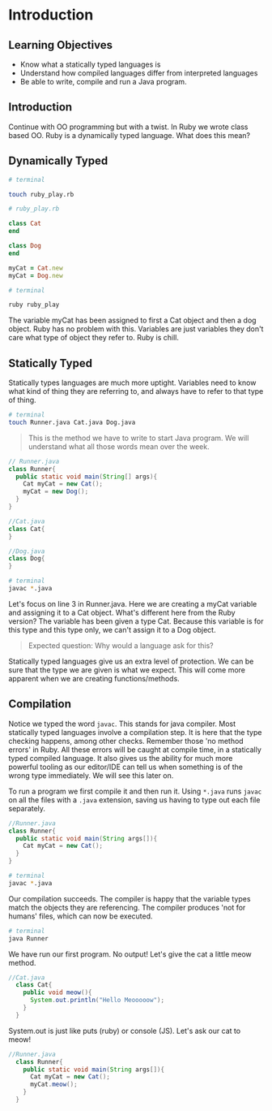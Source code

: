 # Introduction

## Learning Objectives
 - Know what a statically typed languages is
 - Understand how compiled languages differ from interpreted languages
 - Be able to write, compile and run a Java program.

## Introduction
Continue with OO programming but with a twist.
In Ruby we wrote class based OO.
Ruby is a dynamically typed language. What does this mean?

## Dynamically Typed

``` bash
# terminal

touch ruby_play.rb
```

``` ruby
# ruby_play.rb

class Cat
end

class Dog
end

myCat = Cat.new
myCat = Dog.new
```

``` bash
# terminal

ruby ruby_play
```

The variable myCat has been assigned to first a Cat object and then a dog object.
Ruby has no problem with this.
Variables are just variables they don't care what type of object they refer to.
Ruby is chill.

## Statically Typed

Statically types languages are much more uptight.
Variables need to know what kind of thing they are referring to, and always have to refer to that type of thing.

``` bash
# terminal
touch Runner.java Cat.java Dog.java
```

> This is the method we have to write to start Java program.  We will understand what all those words mean over the week.

``` java
// Runner.java
class Runner{
  public static void main(String[] args){
    Cat myCat = new Cat();
    myCat = new Dog();
  }
}
```

``` java
//Cat.java
class Cat{
}
```

``` java
//Dog.java
class Dog{
}
```

``` bash
# terminal
javac *.java
```

Let's focus on line 3 in Runner.java.  Here we are creating a myCat variable and assigning it to a Cat object.  What's different here from the Ruby version?  The variable has been given a type Cat.  Because this variable is for this type and this type only, we can't assign it to a Dog object.

> Expected question:  Why would a language ask for this?

Statically typed languages give us an extra level of protection.  We can be sure that the type we are given is what we expect.  This will come more apparent when we are creating functions/methods.


## Compilation

Notice we typed the word `javac`.  This stands for java compiler.  Most statically typed languages involve a compilation step.  It is here that the type checking happens, among other checks.  Remember those 'no method errors' in Ruby.  All these errors will be caught at compile time, in a statically typed compiled language. It also gives us the ability for much more powerful tooling as our editor/IDE can tell us when something is of the wrong type immediately.  We will see this later on.

To run a program we first compile it and then run it. Using `*.java` runs `javac` on all the files with a `.java` extension, saving us having to type out each file separately.

``` java
//Runner.java
class Runner{
  public static void main(String args[]){
    Cat myCat = new Cat();
  }
}
```

``` bash
# terminal
javac *.java
```

Our compilation succeeds.  The compiler is happy that the variable types match the objects they are referencing.  The compiler produces 'not for humans' files, which can now be executed.

``` bash
# terminal
java Runner
```

We have run our first program.  No output!  Let's give the cat a little meow method.

``` java
//Cat.java
  class Cat{
    public void meow(){
      System.out.println("Hello Meooooow");
    }
  }
```

System.out is just like puts (ruby) or console (JS).
Let's ask our cat to meow!

``` java
//Runner.java
  class Runner{
    public static void main(String args[]){
      Cat myCat = new Cat();
      myCat.meow();
    }
  }
```
